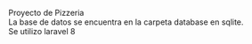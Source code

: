 Proyecto de Pizzeria   
La base de datos se encuentra en la carpeta database en sqlite.    
Se utilizo laravel 8     
